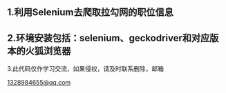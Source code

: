 ## 1.利用Selenium去爬取拉勾网的职位信息

## 2.环境安装包括：selenium、geckodriver和对应版本的火狐浏览器

3.此代码仅作学习交流，如果侵权，请及时联系删除，邮箱

1328984655@qq.com

